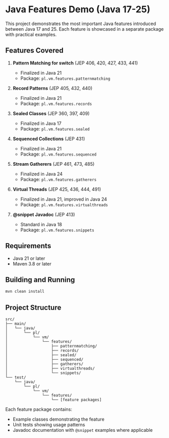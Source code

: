 # Java Features Demo (Java 17-25)

This project demonstrates the most important Java features introduced between Java 17 and 25. Each feature is showcased in a separate package with practical examples.

## Features Covered

1. **Pattern Matching for switch** (JEP 406, 420, 427, 433, 441)
   - Finalized in Java 21
   - Package: `pl.vm.features.patternmatching`

2. **Record Patterns** (JEP 405, 432, 440)
   - Finalized in Java 21
   - Package: `pl.vm.features.records`

3. **Sealed Classes** (JEP 360, 397, 409)
   - Finalized in Java 17
   - Package: `pl.vm.features.sealed`

4. **Sequenced Collections** (JEP 431)
   - Finalized in Java 21
   - Package: `pl.vm.features.sequenced`

5. **Stream Gatherers** (JEP 461, 473, 485)
   - Finalized in Java 24
   - Package: `pl.vm.features.gatherers`

6. **Virtual Threads** (JEP 425, 436, 444, 491)
   - Finalized in Java 21, improved in Java 24
   - Package: `pl.vm.features.virtualthreads`

7. **@snippet Javadoc** (JEP 413)
   - Standard in Java 18
   - Package: `pl.vm.features.snippets`

## Requirements

- Java 21 or later
- Maven 3.8 or later

## Building and Running

```bash
mvn clean install
```

## Project Structure

```
src/
├── main/
│   └── java/
│       └── pl/
│           └── vm/
│               └── features/
│                   ├── patternmatching/
│                   ├── records/
│                   ├── sealed/
│                   ├── sequenced/
│                   ├── gatherers/
│                   ├── virtualthreads/
│                   └── snippets/
└── test/
    └── java/
        └── pl/
            └── vm/
                └── features/
                    └── [feature packages]
```

Each feature package contains:
- Example classes demonstrating the feature
- Unit tests showing usage patterns
- Javadoc documentation with `@snippet` examples where applicable 